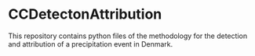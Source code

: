 # CCDetectonAttribution

This repository contains python files of the methodology for the detection and attribution of a precipitation event in Denmark.
